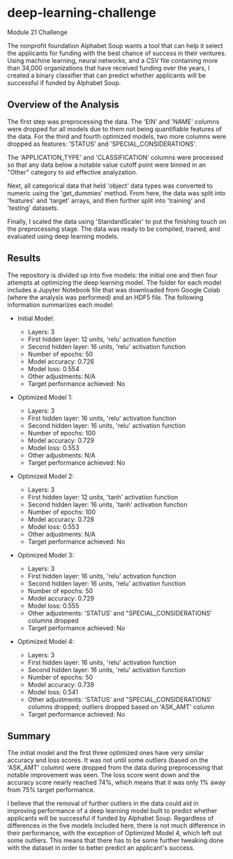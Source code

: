 # deep-learning-challenge
Module 21 Challenge

The nonprofit foundation Alphabet Soup wants a tool that can help it select the applicants for funding with the best chance of success in their ventures. Using machine learning, neural networks, and a CSV file containing more than 34,000 organizations that have received funding over the years, I created a binary classifier that can predict whether applicants will be successful if funded by Alphabet Soup.

## Overview of the Analysis

The first step was preprocessing the data. The 'EIN' and 'NAME' columns were dropped for all models due to them not being quantifiable features of the data. For the third and fourth optimized models, two more columns were dropped as features: 'STATUS' and 'SPECIAL_CONSIDERATIONS'.

The 'APPLICATION_TYPE' and 'CLASSIFICATION' columns were processed so that any data below a notable value cutoff point were binned in an "Other" category to aid effective analyzation.

Next, all categorical data that held 'object' data types was converted to numeric using the 'get_dummies' method. From here, the data was split into 'features' and 'target' arrays, and then further split into 'training' and 'testing' datasets.

Finally, I scaled the data using 'StandardScaler' to put the finishing touch on the preprocessing stage. The data was ready to be compiled, trained, and evaluated using deep learning models.

## Results

The repository is divided up into five models: the initial one and then four attempts at optimizing the deep learning model. The folder for each model includes a Jupyter Notebook file that was downloaded from Google Colab (where the analysis was performed) and an HDF5 file. The following information summarizes each model:

* Initial Model:
    * Layers: 3
    * First hidden layer: 12 units, 'relu' activation function
    * Second hidden layer: 16 units, 'relu' activation function
    * Number of epochs: 50
    * Model accuracy: 0.726
    * Model loss: 0.554
    * Other adjustments: N/A
    * Target performance achieved: No

* Optimized Model 1:
    * Layers: 3
    * First hidden layer: 16 units, 'relu' activation function
    * Second hidden layer: 16 units, 'relu' activation function
    * Number of epochs: 100
    * Model accuracy: 0.729
    * Model loss: 0.553
    * Other adjustments: N/A
    * Target performance achieved: No

* Optimized Model 2:
    * Layers: 3
    * First hidden layer: 12 units, 'tanh' activation function
    * Second hidden layer: 16 units, 'tanh' activation function
    * Number of epochs: 100
    * Model accuracy: 0.728
    * Model loss: 0.553
    * Other adjustments: N/A
    * Target performance achieved: No

* Optimized Model 3:
    * Layers: 3
    * First hidden layer: 16 units, 'relu' activation function
    * Second hidden layer: 16 units, 'relu' activation function
    * Number of epochs: 50
    * Model accuracy: 0.729
    * Model loss: 0.555
    * Other adjustments: 'STATUS' and "SPECIAL_CONSIDERATIONS' columns dropped
    * Target performance achieved: No

* Optimized Model 4:
    * Layers: 3
    * First hidden layer: 16 units, 'relu' activation function
    * Second hidden layer: 16 units, 'relu' activation function
    * Number of epochs: 50
    * Model accuracy: 0.739
    * Model loss: 0.541
    * Other adjustments: 'STATUS' and "SPECIAL_CONSIDERATIONS' columns dropped; outliers dropped based on 'ASK_AMT' column
    * Target performance achieved: No

## Summary

The initial model and the first three optimized ones have very similar accuracy and loss scores. It was not until some outliers (based on the 'ASK_AMT' column) were dropped from the data during preprocessing that notable improvement was seen. The loss score went down and the accuracy score nearly reached 74%, which means that it was only 1% away from 75% target performance.

I believe that the removal of further outliers in the data could aid in improving performance of a deep learning model built to predict whether applicants will be successful if funded by Alphabet Soup. Regardless of differences in the five models included here, there is not much difference in their performance, with the exception of Optimized Model 4, which left out some outliers. This means that there has to be some further tweaking done with the dataset in order to better predict an applicant's success.